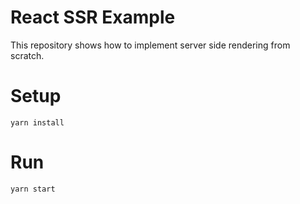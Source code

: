 # React SSR Example

This repository shows how to implement server side rendering from scratch.

# Setup

```
yarn install
```

# Run

```
yarn start
```
